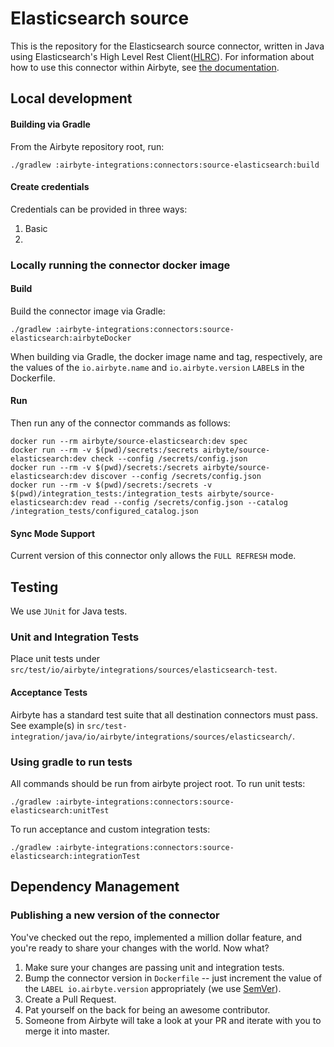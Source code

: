 # Elasticsearch source

This is the repository for the Elasticsearch source connector, written in Java using Elasticsearch's High Level Rest Client([HLRC](https://www.elastic.co/guide/en/elasticsearch/client/java-rest/current/java-rest-high.html)).
For information about how to use this connector within Airbyte, see [the documentation](https://docs.airbyte.com/integrations/sources/elasticsearch).

## Local development

#### Building via Gradle
From the Airbyte repository root, run:
```
./gradlew :airbyte-integrations:connectors:source-elasticsearch:build
```

#### Create credentials
Credentials can be provided in three ways:
1. Basic
2. 

### Locally running the connector docker image

#### Build
Build the connector image via Gradle:
```
./gradlew :airbyte-integrations:connectors:source-elasticsearch:airbyteDocker
```
When building via Gradle, the docker image name and tag, respectively, are the values of the `io.airbyte.name` and `io.airbyte.version` `LABEL`s in
the Dockerfile.

#### Run
Then run any of the connector commands as follows:
```
docker run --rm airbyte/source-elasticsearch:dev spec
docker run --rm -v $(pwd)/secrets:/secrets airbyte/source-elasticsearch:dev check --config /secrets/config.json
docker run --rm -v $(pwd)/secrets:/secrets airbyte/source-elasticsearch:dev discover --config /secrets/config.json
docker run --rm -v $(pwd)/secrets:/secrets -v $(pwd)/integration_tests:/integration_tests airbyte/source-elasticsearch:dev read --config /secrets/config.json --catalog /integration_tests/configured_catalog.json
```

#### Sync Mode Support
Current version of this connector only allows the `FULL REFRESH` mode.

## Testing
We use `JUnit` for Java tests.

### Unit and Integration Tests
Place unit tests under `src/test/io/airbyte/integrations/sources/elasticsearch-test`.

#### Acceptance Tests
Airbyte has a standard test suite that all destination connectors must pass. See example(s) in
`src/test-integration/java/io/airbyte/integrations/sources/elasticsearch/`.

### Using gradle to run tests
All commands should be run from airbyte project root.
To run unit tests:
```
./gradlew :airbyte-integrations:connectors:source-elasticsearch:unitTest
```
To run acceptance and custom integration tests:
```
./gradlew :airbyte-integrations:connectors:source-elasticsearch:integrationTest
```

## Dependency Management

### Publishing a new version of the connector
You've checked out the repo, implemented a million dollar feature, and you're ready to share your changes with the world. Now what?
1. Make sure your changes are passing unit and integration tests.
2. Bump the connector version in `Dockerfile` -- just increment the value of the `LABEL io.airbyte.version` appropriately (we use [SemVer](https://semver.org/)).
3. Create a Pull Request.
4. Pat yourself on the back for being an awesome contributor.
5. Someone from Airbyte will take a look at your PR and iterate with you to merge it into master.
